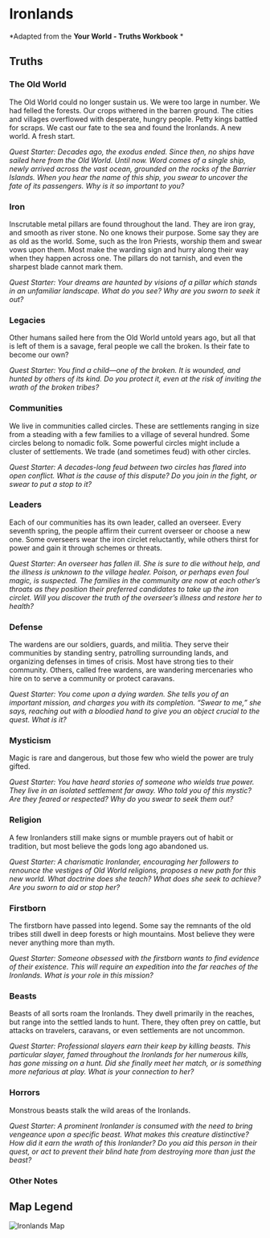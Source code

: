# Ironlands
*Adapted from the **Your World - Truths Workbook** *


## Truths

### The Old World

The Old World could no longer sustain us. We were too large in number. We had felled the forests. Our crops withered
in the barren ground. The cities and villages overflowed with desperate, hungry people. Petty kings battled for scraps. We
cast our fate to the sea and found the Ironlands. A new world. A fresh start.

*Quest Starter: Decades ago, the exodus ended. Since then, no ships have sailed here from the Old World. Until now. Word
comes of a single ship, newly arrived across the vast ocean, grounded on the rocks of the Barrier Islands. When you hear the
name of this ship, you swear to uncover the fate of its passengers. Why is it so important to you?*

### Iron

Inscrutable metal pillars are found throughout the land. They are iron gray, and smooth as river stone. No one knows
their purpose. Some say they are as old as the world. Some, such as the Iron Priests, worship them and swear vows upon
them. Most make the warding sign and hurry along their way when they happen across one. The pillars do not tarnish,
and even the sharpest blade cannot mark them.

*Quest Starter: Your dreams are haunted by visions of a pillar which stands in an unfamiliar landscape. What do you see?
Why are you sworn to seek it out?*

### Legacies

Other humans sailed here from the Old World untold years ago, but all that is left of them is a savage, feral people we call
the broken. Is their fate to become our own?

*Quest Starter: You find a child—one of the broken. It is wounded, and hunted by others of its kind. Do you protect it, even at
the risk of inviting the wrath of the broken tribes?*

### Communities

We live in communities called circles. These are settlements ranging in size from a steading with a few families to a village
of several hundred. Some circles belong to nomadic folk. Some powerful circles might include a cluster of settlements. We
trade (and sometimes feud) with other circles.

*Quest Starter: A decades-long feud between two circles has flared into open conflict. What is the cause of this dispute? Do you
join in the fight, or swear to put a stop to it?*

### Leaders

Each of our communities has its own leader, called an overseer. Every seventh spring, the people affirm their current
overseer or choose a new one. Some overseers wear the iron circlet reluctantly, while others thirst for power and gain it
through schemes or threats.

*Quest Starter: An overseer has fallen ill. She is sure to die without help, and the illness is unknown to the village healer.
Poison, or perhaps even foul magic, is suspected. The families in the community are now at each other’s throats as they
position their preferred candidates to take up the iron circlet. Will you discover the truth of the overseer’s illness and restore
her to health?*

### Defense

The wardens are our soldiers, guards, and militia. They serve their communities by standing sentry, patrolling
surrounding lands, and organizing defenses in times of crisis. Most have strong ties to their community. Others, called
free wardens, are wandering mercenaries who hire on to serve a community or protect caravans.

*Quest Starter: You come upon a dying warden. She tells you of an important mission, and charges you with its completion.
“Swear to me,” she says, reaching out with a bloodied hand to give you an object crucial to the quest. What is it?*

### Mysticism

Magic is rare and dangerous, but those few who wield the power are truly gifted.

*Quest Starter: You have heard stories of someone who wields true power. They live in an isolated settlement far away. Who
told you of this mystic? Are they feared or respected? Why do you swear to seek them out?*

### Religion

A few Ironlanders still make signs or mumble prayers out of habit or tradition, but most believe the gods long ago
abandoned us.

*Quest Starter: A charismatic Ironlander, encouraging her followers to renounce the vestiges of Old World religions, proposes a
new path for this new world. What doctrine does she teach? What does she seek to achieve? Are you sworn to aid or stop her?*

### Firstborn

The firstborn have passed into legend. Some say the remnants of the old tribes still dwell in deep forests or high
mountains. Most believe they were never anything more than myth.

*Quest Starter: Someone obsessed with the firstborn wants to find evidence of their existence. This will require an expedition
into the far reaches of the Ironlands. What is your role in this mission?*

### Beasts

Beasts of all sorts roam the Ironlands. They dwell primarily in the reaches, but range into the settled lands to hunt. There,
they often prey on cattle, but attacks on travelers, caravans, or even settlements are not uncommon.

*Quest Starter: Professional slayers earn their keep by killing beasts. This particular slayer, famed throughout the Ironlands for
her numerous kills, has gone missing on a hunt. Did she finally meet her match, or is something more nefarious at play. What
is your connection to her?*

### Horrors

Monstrous beasts stalk the wild areas of the Ironlands.

*Quest Starter: A prominent Ironlander is consumed with the need to bring vengeance upon a specific beast. What makes this
creature distinctive? How did it earn the wrath of this Ironlander? Do you aid this person in their quest, or act to prevent their
blind hate from destroying more than just the beast?*

### Other Notes



## Map Legend


![Ironlands Map](https://gitlab.com/somnus50/ironsworn-campaign/raw/master/Ironlands-Map.jpg?inline=false)
